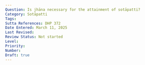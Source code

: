 ```yaml
---
Question: Is jhāna necessary for the attainment of sotāpatti?
Category: Sotāpatti
Tags:
Sutta References: DHP 372
Date Entered: March 11, 2025
Last Revised:
Review Status: Not started
Level: 
Priority: 
Number: 
Draft: true
---
```

